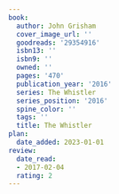 ```yaml
---
book:
  author: John Grisham
  cover_image_url: ''
  goodreads: '29354916'
  isbn13: ''
  isbn9: ''
  owned: ''
  pages: '470'
  publication_year: '2016'
  series: The Whistler
  series_position: '2016'
  spine_color: ''
  tags: ''
  title: The Whistler
plan:
  date_added: 2023-01-01
review:
  date_read:
  - 2017-02-04
  rating: 2
---
```

